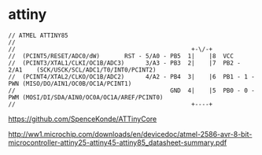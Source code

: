 # attiny

```
// ATMEL ATTINY85
//
//                                                  +-\/-+
//  (PCINT5/RESET/ADC0/dW)       RST - 5/A0 - PB5  1|    |8  VCC
//  (PCINT3/XTAL1/CLKI/OC1B/ADC3)      3/A3 - PB3  2|    |7  PB2 - 2/A1    (SCK/USCK/SCL/ADC1/T0/INT0/PCINT2) 
//  (PCINT4/XTAL2/CLKO/OC1B/ADC2)      4/A2 - PB4  3|    |6  PB1 - 1 - PWN (MISO/DO/AIN1/OC0B/OC1A/PCINT1)
//                                            GND  4|    |5  PB0 - 0 - PWM (MOSI/DI/SDA/AIN0/OC0A/OC1A/AREF/PCINT0)
//                                                  +----+ 

```
https://github.com/SpenceKonde/ATTinyCore

http://ww1.microchip.com/downloads/en/devicedoc/atmel-2586-avr-8-bit-microcontroller-attiny25-attiny45-attiny85_datasheet-summary.pdf
